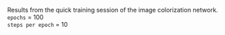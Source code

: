 Results from the quick training session of the image colorization network.  
`epochs` = 100  
`steps per epoch` = 10
